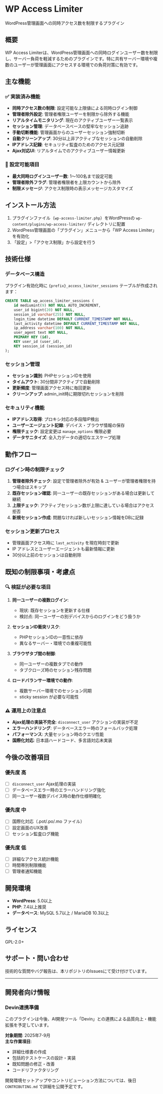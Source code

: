 # WP Access Limiter

WordPress管理画面への同時アクセス数を制限するプラグイン

## 概要

WP Access Limiterは、WordPress管理画面への同時ログインユーザー数を制限し、サーバー負荷を軽減するためのプラグインです。特に共有サーバー環境や複数のユーザーが管理画面にアクセスする環境での負荷対策に有効です。

## 主な機能

### ✅ 実装済み機能

- **同時アクセス数の制限**: 設定可能な上限値による同時ログイン制御
- **管理者除外設定**: 管理者権限ユーザーを制限から除外する機能
- **リアルタイムモニタリング**: 現在のアクティブユーザー一覧表示
- **セッション管理**: データベースベースの堅牢なセッション追跡
- **手動切断機能**: 管理画面からのユーザーセッション強制切断
- **自動クリーンアップ**: 30分以上非アクティブなセッションの自動削除
- **IPアドレス記録**: セキュリティ監査のためのアクセス元記録
- **Ajax対応UI**: リアルタイムでのアクティブユーザー情報更新

### 🔧 設定可能項目

- **最大同時ログインユーザー数**: 1〜100名まで設定可能
- **管理者除外フラグ**: 管理者権限者を上限カウントから除外
- **制限メッセージ**: アクセス制限時の表示メッセージカスタマイズ

## インストール方法

1. プラグインファイル（`wp-access-limiter.php`）をWordPressの `wp-content/plugins/wp-access-limiter/` ディレクトリに配置
2. WordPress管理画面の「プラグイン」メニューから「WP Access Limiter」を有効化
3. 「設定」>「アクセス制限」から設定を行う

## 技術仕様

### データベース構造

プラグイン有効化時に `{prefix}_access_limiter_sessions` テーブルが作成されます：

```sql
CREATE TABLE wp_access_limiter_sessions (
    id mediumint(9) NOT NULL AUTO_INCREMENT,
    user_id bigint(20) NOT NULL,
    session_id varchar(255) NOT NULL,
    login_time datetime DEFAULT CURRENT_TIMESTAMP NOT NULL,
    last_activity datetime DEFAULT CURRENT_TIMESTAMP NOT NULL,
    ip_address varchar(100) NOT NULL,
    user_agent text NOT NULL,
    PRIMARY KEY (id),
    KEY user_id (user_id),
    KEY session_id (session_id)
);
```

### セッション管理

- **セッション識別**: PHPセッションIDを使用
- **タイムアウト**: 30分間非アクティブで自動削除
- **更新頻度**: 管理画面アクセス時に毎回更新
- **クリーンアップ**: admin_init時に期限切れセッションを削除

### セキュリティ機能

- **IPアドレス取得**: プロキシ対応の多段階IP検出
- **ユーザーエージェント記録**: デバイス・ブラウザ情報の保存
- **権限チェック**: 設定変更は `manage_options` 権限必要
- **データサニタイズ**: 全入力データの適切なエスケープ処理

## 動作フロー

### ログイン時の制限チェック

1. **管理者除外チェック**: 設定で管理者除外が有効 & ユーザーが管理者権限を持つ場合はスキップ
2. **既存セッション確認**: 同一ユーザーの既存セッションがある場合は更新して継続
3. **上限チェック**: アクティブセッション数が上限に達している場合はアクセス拒否
4. **新規セッション作成**: 問題なければ新しいセッション情報をDBに記録

### セッション更新プロセス

- 管理画面アクセス時に `last_activity` を現在時刻で更新
- IP アドレスとユーザーエージェントも最新情報に更新
- 30分以上前のセッションは自動削除

## 既知の制限事項・考慮点

### 🔍 検証が必要な項目

1. **同一ユーザーの複数ログイン**: 
   - 現状: 既存セッションを更新する仕様
   - 検討点: 同一ユーザーの別デバイスからのログインをどう扱うか

2. **セッションID衝突リスク**:
   - PHPセッションIDの一意性に依存
   - 異なるサーバー・環境での重複可能性

3. **ブラウザタブ間の制御**:
   - 同一ユーザーの複数タブでの動作
   - タブクローズ時のセッション残存問題

4. **ロードバランサー環境での動作**:
   - 複数サーバー環境でのセッション同期
   - sticky session が必要な可能性

### ⚠️ 運用上の注意点

- **Ajax処理の実装不完全**: `disconnect_user` アクションの実装が不足
- **エラーハンドリング**: データベースエラー時のフォールバック処理
- **パフォーマンス**: 大量セッション時のクエリ性能
- **国際化対応**: 日本語ハードコード、多言語対応未実装

## 今後の改善項目

### 優先度 高
- [ ] `disconnect_user` Ajax処理の実装
- [ ] データベースエラー時のエラーハンドリング強化
- [ ] 同一ユーザー複数デバイス時の動作仕様明確化

### 優先度 中
- [ ] 国際化対応（.pot/.po/.mo ファイル）
- [ ] 設定画面のUX改善
- [ ] セッション監査ログ機能

### 優先度 低
- [ ] 詳細なアクセス統計機能
- [ ] 時間帯別制限機能
- [ ] 管理者通知機能

## 開発環境

- **WordPress**: 5.0以上
- **PHP**: 7.4以上推奨
- **データベース**: MySQL 5.7以上 / MariaDB 10.3以上

## ライセンス

GPL-2.0+

## サポート・問い合わせ

技術的な質問やバグ報告は、本リポジトリのIssuesにて受け付けています。

---

## 開発者向け情報

### Devin連携準備

このプラグインは今後、AI開発ツール「Devin」との連携による品質向上・機能拡張を予定しています。

**対象期間**: 2025年7-9月  
**主な作業項目**:
- 詳細仕様書の作成
- 包括的テストケースの設計・実装
- 既知問題の修正・改善
- コードリファクタリング

開発環境セットアップやコントリビューション方法については、後日 `CONTRIBUTING.md` で詳細を公開予定です。
